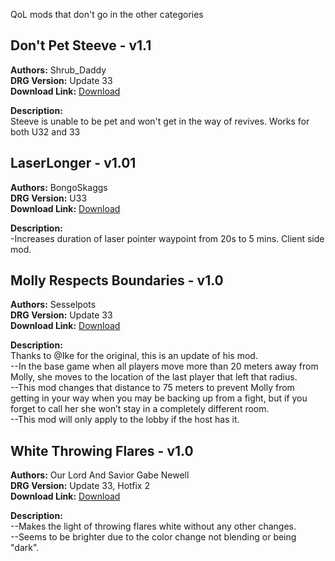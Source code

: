 QoL mods that don't go in the other categories
<!-- mod list -->

## Don't Pet Steeve - v1.1
**Authors:** Shrub_Daddy  
**DRG Version:** Update 33  
**Download Link:** [Download](https://github.com/ArcticEcho/DRG-Mods/raw/2b8f0abe2b1828325f53dc456cdc207841af30b5/Quality%20of%20Life/Other/Don%27t%20Pet%20Steeve%20-%20V1.1%20_P.pak)  

**Description:**  
Steeve is unable to be pet and won't get in the way of revives. Works for both U32 and 33

## LaserLonger - v1.01
**Authors:** BongoSkaggs  
**DRG Version:** U33  
**Download Link:** [Download](https://github.com/ArcticEcho/DRG-Mods/raw/935aac2202602bb06a4f094773ba0ec455ecb81a/Quality%20of%20Life/Other/LaserLonger%20-%20V1.01%20_P.pak)  

**Description:**  
-Increases duration of laser pointer waypoint from 20s to 5 mins. Client side mod.

## Molly Respects Boundaries - v1.0
**Authors:** Sesselpots  
**DRG Version:** Update 33  
**Download Link:** [Download](https://github.com/ArcticEcho/DRG-Mods/raw/6972480e7994cac14aa6582bacaee3f75cb272db/Quality%20of%20Life/Other/Molly%20Respects%20Boundaries%20-%20V1.0%20_P.pak)  

**Description:**  
Thanks to @Ike for the original, this is an update of his mod.  
--In the base game when all players move more than 20 meters away from Molly, she moves to the location of the last player that left that radius.   
--This mod changes that distance to 75 meters to prevent Molly from getting in your way when you may be backing up from a fight, but if you forget to call her she won’t stay in a completely different room.   
--This mod will only apply to the lobby if the host has it.

## White Throwing Flares - v1.0
**Authors:** Our Lord And Savior Gabe Newell  
**DRG Version:** Update 33, Hotfix 2  
**Download Link:** [Download](https://github.com/ArcticEcho/DRG-Mods/raw/ab33f77afd4a3ba9841353911b61ea7c0d10aad6/Quality%20of%20Life/Other/White%20Throwing%20Flares%20-%20V1.0%20_P.pak)  

**Description:**  
--Makes the light of throwing flares white without any other changes.  
--Seems to be brighter due to the color change not blending or being "dark".